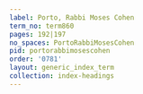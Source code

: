 ```yaml
---
label: Porto, Rabbi Moses Cohen
term_no: term860
pages: 192|197
no_spaces: PortoRabbiMosesCohen
pid: portorabbimosescohen
order: '0781'
layout: generic_index_term
collection: index-headings
---
```

